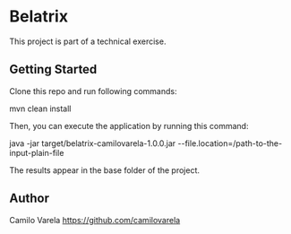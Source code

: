 # Belatrix

This project is part of a technical exercise.

## Getting Started

Clone this repo and run following commands:

mvn clean install

Then, you can execute the application by running this command:

java -jar target/belatrix-camilovarela-1.0.0.jar --file.location=/path-to-the-input-plain-file

The results appear in the base folder of the project.

## Author

Camilo Varela
https://github.com/camilovarela


